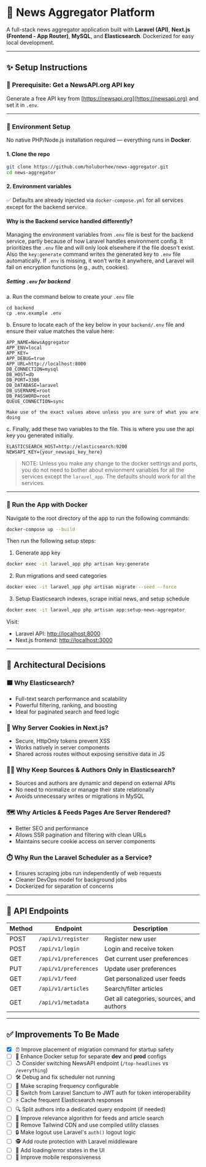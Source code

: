 # 📰 News Aggregator Platform

A full-stack news aggregator application built with **Laravel (API)**, **Next.js (Frontend - App Router)**, **MySQL**, and **Elasticsearch**. Dockerized for easy local development.

---

## ✨ Setup Instructions

### 🔑 Prerequisite: Get a NewsAPI.org API key

Generate a free API key from [https://newsapi.org](https://newsapi.org) and set it in `.env`.

---

### 🔧 Environment Setup

No native PHP/Node.js installation required — everything runs in **Docker**.

#### 1. Clone the repo

```bash
git clone https://github.com/holuborhee/news-aggregator.git
cd news-aggregator
```

#### 2. Environment variables

✅ Defaults are already injected via `docker-compose.yml` for all services except for the backend service.

#### Why is the Backend service handled differently?

Managing the environment variables from `.env` file is best for the backend service, partly because of how Laravel handles environment config. It prioritizes the `.env` file and will only look elsewhere if the file doesn't exist. Also the `key:generate` command writes the generated key to `.env` file automatically. If `.env` is missing, it won’t write it anywhere, and Laravel will fail on encryption functions (e.g., auth, cookies).

##### Setting `.env` for backend

a. Run the command below to create your `.env` file

```
cd backend
cp .env.example .env
```

b. Ensure to locate each of the key below in your `backend/.env` file and ensure their value matches the value here:

```env
APP_NAME=NewsAggregator
APP_ENV=local
APP_KEY=
APP_DEBUG=true
APP_URL=http://localhost:8000
DB_CONNECTION=mysql
DB_HOST=db
DB_PORT=3306
DB_DATABASE=laravel
DB_USERNAME=root
DB_PASSWORD=root
QUEUE_CONNECTION=sync
```

`Make use of the exact values above unless you are sure of what you are doing`

c. Finally, add these two variables to the file. This is where you use the api key you generated initially.

```env
ELASTICSEARCH_HOST=http://elasticsearch:9200
NEWSAPI_KEY={your_newsapi_key_here}
```

> NOTE: Unless you make any change to the docker settings and ports, you do not need to bother about envionment variables for all the services except the `laravel_app`. The defaults should work for all the services.

---

### 🐳 Run the App with Docker

Navigate to the root directory of the app to run the following commands:

```bash
docker-compose up --build
```

Then run the following setup steps:

1. Generate app key

```bash
docker exec -it laravel_app php artisan key:generate
```

2. Run migrations and seed categories

```bash
docker exec -it laravel_app php artisan migrate --seed --force
```

3. Setup Elasticsearch indexes, scrape initial news, and setup schedule

```bash
docker exec -it laravel_app php artisan app:setup-news-aggregator
```

Visit:

- Laravel API: [http://localhost:8000](http://localhost:8000)
- Next.js frontend: [http://localhost:3000](http://localhost:3000)

---

## 🧱 Architectural Decisions

### 🟧 Why Elasticsearch?

- Full-text search performance and scalability
- Powerful filtering, ranking, and boosting
- Ideal for paginated search and feed logic

### 🍜 Why Server Cookies in Next.js?

- Secure, HttpOnly tokens prevent XSS
- Works natively in server components
- Shared across routes without exposing sensitive data in JS

### 🧑‍💻 Why Keep Sources & Authors Only in Elasticsearch?

- Sources and authors are dynamic and depend on external APIs
- No need to normalize or manage their state relationally
- Avoids unnecessary writes or migrations in MySQL

### 🗺️ Why Articles & Feeds Pages Are Server Rendered?

- Better SEO and performance
- Allows SSR pagination and filtering with clean URLs
- Maintains secure cookie access on server components

### ⏱️ Why Run the Laravel Scheduler as a Service?

- Ensures scraping jobs run independently of web requests
- Cleaner DevOps model for background jobs
- Dockerized for separation of concerns

---

## 🚣 API Endpoints

| Method | Endpoint              | Description                              |
| ------ | --------------------- | ---------------------------------------- |
| POST   | `/api/v1/register`    | Register new user                        |
| POST   | `/api/v1/login`       | Login and receive token                  |
| GET    | `/api/v1/preferences` | Get current user preferences             |
| PUT    | `/api/v1/preferences` | Update user preferences                  |
| GET    | `/api/v1/feed`        | Get personalized user feeds              |
| GET    | `/api/v1/articles`    | Search/filter articles                   |
| GET    | `/api/v1/metadata`    | Get all categories, sources, and authors |

---

## ✅ Improvements To Be Made

- [x] ⏰ Improve placement of migration command for startup safety
- [ ] 🧰 Enhance Docker setup for separate **dev** and **prod** configs
- [ ] ↺ Consider switching NewsAPI endpoint (`/top-headlines` vs `/everything`)
- [ ] 🛠 Debug and fix scheduler not running
- [ ] 🥞 Make scraping frequency configurable
- [ ] 🔐 Switch from Laravel Sanctum to JWT auth for token interoperability
- [ ] ⚡️ Cache frequent Elasticsearch responses
- [ ] 🔍 Split authors into a dedicated query endpoint (if needed)
- [ ] 🧠 Improve relevance algorithm for feeds and article search
- [ ] 🎨 Remove Tailwind CDN and use compiled utility classes
- [ ] 🔒 Make logout use Laravel's `auth()` logout logic
- [ ] 🕵️ Add route protection with Laravel middleware
- [ ] 💨 Add loading/error states in the UI
- [ ] 📱 Improve mobile responsiveness
